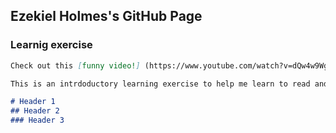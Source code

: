 ## Ezekiel Holmes's GitHub Page

### Learnig exercise

```markdown
Check out this [funny video!] (https://www.youtube.com/watch?v=dQw4w9WgXcQ)

This is an intrdoductory learning exercise to help me learn to read and edit markdown files.

# Header 1
## Header 2
### Header 3
```
